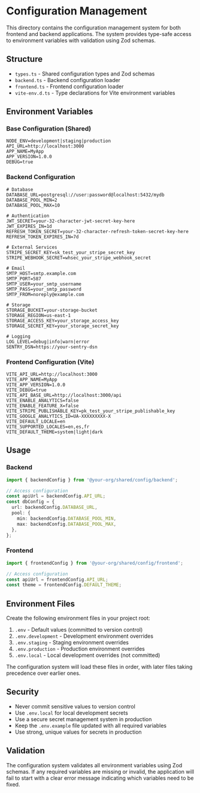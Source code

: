 # Configuration Management

This directory contains the configuration management system for both frontend and backend applications. The system provides type-safe access to environment variables with validation using Zod schemas.

## Structure

- `types.ts` - Shared configuration types and Zod schemas
- `backend.ts` - Backend configuration loader
- `frontend.ts` - Frontend configuration loader
- `vite-env.d.ts` - Type declarations for Vite environment variables

## Environment Variables

### Base Configuration (Shared)
```
NODE_ENV=development|staging|production
API_URL=http://localhost:3000
APP_NAME=MyApp
APP_VERSION=1.0.0
DEBUG=true
```

### Backend Configuration
```
# Database
DATABASE_URL=postgresql://user:password@localhost:5432/mydb
DATABASE_POOL_MIN=2
DATABASE_POOL_MAX=10

# Authentication
JWT_SECRET=your-32-character-jwt-secret-key-here
JWT_EXPIRES_IN=1d
REFRESH_TOKEN_SECRET=your-32-character-refresh-token-secret-key-here
REFRESH_TOKEN_EXPIRES_IN=7d

# External Services
STRIPE_SECRET_KEY=sk_test_your_stripe_secret_key
STRIPE_WEBHOOK_SECRET=whsec_your_stripe_webhook_secret

# Email
SMTP_HOST=smtp.example.com
SMTP_PORT=587
SMTP_USER=your_smtp_username
SMTP_PASS=your_smtp_password
SMTP_FROM=noreply@example.com

# Storage
STORAGE_BUCKET=your-storage-bucket
STORAGE_REGION=us-east-1
STORAGE_ACCESS_KEY=your_storage_access_key
STORAGE_SECRET_KEY=your_storage_secret_key

# Logging
LOG_LEVEL=debug|info|warn|error
SENTRY_DSN=https://your-sentry-dsn
```

### Frontend Configuration (Vite)
```
VITE_API_URL=http://localhost:3000
VITE_APP_NAME=MyApp
VITE_APP_VERSION=1.0.0
VITE_DEBUG=true
VITE_API_BASE_URL=http://localhost:3000/api
VITE_ENABLE_ANALYTICS=false
VITE_ENABLE_FEATURE_X=false
VITE_STRIPE_PUBLISHABLE_KEY=pk_test_your_stripe_publishable_key
VITE_GOOGLE_ANALYTICS_ID=UA-XXXXXXXXX-X
VITE_DEFAULT_LOCALE=en
VITE_SUPPORTED_LOCALES=en,es,fr
VITE_DEFAULT_THEME=system|light|dark
```

## Usage

### Backend
```typescript
import { backendConfig } from '@your-org/shared/config/backend';

// Access configuration
const apiUrl = backendConfig.API_URL;
const dbConfig = {
  url: backendConfig.DATABASE_URL,
  pool: {
    min: backendConfig.DATABASE_POOL_MIN,
    max: backendConfig.DATABASE_POOL_MAX,
  },
};
```

### Frontend
```typescript
import { frontendConfig } from '@your-org/shared/config/frontend';

// Access configuration
const apiUrl = frontendConfig.API_URL;
const theme = frontendConfig.DEFAULT_THEME;
```

## Environment Files

Create the following environment files in your project root:

1. `.env` - Default values (committed to version control)
2. `.env.development` - Development environment overrides
3. `.env.staging` - Staging environment overrides
4. `.env.production` - Production environment overrides
5. `.env.local` - Local development overrides (not committed)

The configuration system will load these files in order, with later files taking precedence over earlier ones.

## Security

- Never commit sensitive values to version control
- Use `.env.local` for local development secrets
- Use a secure secret management system in production
- Keep the `.env.example` file updated with all required variables
- Use strong, unique values for secrets in production

## Validation

The configuration system validates all environment variables using Zod schemas. If any required variables are missing or invalid, the application will fail to start with a clear error message indicating which variables need to be fixed. 